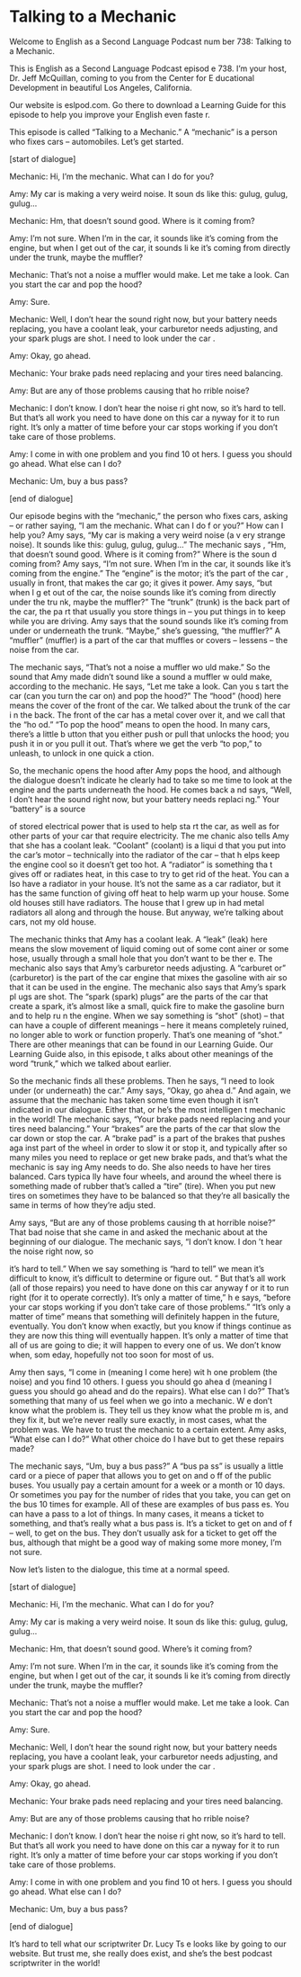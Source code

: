 # Talking to a Mechanic

Welcome to English as a Second Language Podcast num ber 738: Talking to a Mechanic.

This is English as a Second Language Podcast episod e 738.  I’m your host, Dr. Jeff McQuillan, coming to you from the Center for E ducational Development in beautiful Los Angeles, California.

Our website is eslpod.com.  Go there to download a Learning Guide for this episode to help you improve your English even faste r.

This episode is called “Talking to a Mechanic.”  A “mechanic” is a person who fixes cars – automobiles.  Let’s get started.

[start of dialogue]

Mechanic:  Hi, I’m the mechanic.  What can I do for  you?

Amy:  My car is making a very weird noise.  It soun ds like this: gulug, gulug, gulug…

Mechanic:  Hm, that doesn’t sound good.  Where is it coming from?

Amy:  I’m not sure.  When I’m in the car, it sounds  like it’s coming from the engine, but when I get out of the car, it sounds li ke it’s coming from directly under the trunk, maybe the muffler?

Mechanic:  That’s not a noise a muffler would make.   Let me take a look.  Can you start the car and pop the hood?

Amy:  Sure.

Mechanic:  Well, I don’t hear the sound right now, but your battery needs replacing, you have a coolant leak, your carburetor  needs adjusting, and your spark plugs are shot.  I need to look under the car .

Amy:  Okay, go ahead.

Mechanic:  Your brake pads need replacing and your tires need balancing.

Amy:  But are any of those problems causing that ho rrible noise?

 Mechanic:  I don’t know.  I don’t hear the noise ri ght now, so it’s hard to tell.  But that’s all work you need to have done on this car a nyway for it to run right.  It’s only a matter of time before your car stops working  if you don’t take care of those problems.

Amy:  I come in with one problem and you find 10 ot hers.  I guess you should go ahead.  What else can I do?

Mechanic:  Um, buy a bus pass?

[end of dialogue]

Our episode begins with the “mechanic,” the person who fixes cars, asking – or rather saying, “I am the mechanic.  What can I do f or you?”  How can I help you? Amy says, “My car is making a very weird noise (a v ery strange noise).  It sounds like this: gulug, gulug, gulug…”  The mechanic says , “Hm, that doesn’t sound good.  Where is it coming from?”  Where is the soun d coming from?  Amy says, “I’m not sure.  When I’m in the car, it sounds like  it’s coming from the engine.” The “engine” is the motor; it’s the part of the car , usually in front, that makes the car go; it gives it power.  Amy says, “but when I g et out of the car, the noise sounds like it’s coming from directly under the tru nk, maybe the muffler?”  The “trunk” (trunk) is the back part of the car, the pa rt that usually you store things in – you put things in to keep while you are driving.  Amy says that the sound sounds like it’s coming from under or underneath the trunk.  “Maybe,” she’s guessing, “the muffler?”  A “muffler” (muffler) is a part of the car that muffles or covers – lessens – the noise from the car.

The mechanic says, “That’s not a noise a muffler wo uld make.”  So the sound that Amy made didn’t sound like a sound a muffler w ould make, according to the mechanic.  He says, “Let me take a look.  Can you s tart the car (can you turn the car on) and pop the hood?”  The “hood” (hood) here means the cover of the front of the car.  We talked about the trunk of the car i n the back.  The front of the car has a metal cover over it, and we call that the “ho od.”  “To pop the hood” means to open the hood.  In many cars, there’s a little b utton that you either push or pull that unlocks the hood; you push it in or you pull it out.  That’s where we get the verb “to pop,” to unleash, to unlock in one quick a ction.

So, the mechanic opens the hood after Amy pops the hood, and although the dialogue doesn’t indicate he clearly had to take so me time to look at the engine and the parts underneath the hood.  He comes back a nd says, “Well, I don’t hear the sound right now, but your battery needs replaci ng.”  Your “battery” is a source

of stored electrical power that is used to help sta rt the car, as well as for other parts of your car that require electricity.  The me chanic also tells Amy that she has a coolant leak.  “Coolant” (coolant) is a liqui d that you put into the car’s motor – technically into the radiator of the car – that h elps keep the engine cool so it doesn’t get too hot.  A “radiator” is something tha t gives off or radiates heat, in this case to try to get rid of the heat.  You can a lso have a radiator in your house. It’s not the same as a car radiator, but it has the  same function of giving off heat to help warm up your house.  Some old houses still have radiators.  The house that I grew up in had metal radiators all along and  through the house.  But anyway, we’re talking about cars, not my old house.

The mechanic thinks that Amy has a coolant leak.  A  “leak” (leak) here means the slow movement of liquid coming out of some cont ainer or some hose, usually through a small hole that you don’t want to be ther e.  The mechanic also says that Amy’s carburetor needs adjusting.  A “carburet or” (carburetor) is the part of the car engine that mixes the gasoline with air so that it can be used in the engine.  The mechanic also says that Amy’s spark pl ugs are shot.  The “spark (spark) plugs” are the parts of the car that create  a spark, it’s almost like a small, quick fire to make the gasoline burn and to help ru n the engine.  When we say something is “shot” (shot) – that can have a couple  of different meanings – here it means completely ruined, no longer able to work or function properly.  That’s one meaning of “shot.”  There are other meanings that can be found in our Learning Guide.  Our Learning Guide also, in this episode, t alks about other meanings of the word “trunk,” which we talked about earlier.

So the mechanic finds all these problems.  Then he says, “I need to look under (or underneath) the car.”  Amy says, “Okay, go ahea d.”  And again, we assume that the mechanic has taken some time even though it isn’t indicated in our dialogue.  Either that, or he’s the most intelligen t mechanic in the world!  The mechanic says, “Your brake pads need replacing and your tires need balancing.” Your “brakes” are the parts of the car that slow the car down or stop the car.  A “brake pad” is a part of the brakes that pushes aga inst part of the wheel in order to slow it or stop it, and typically after so many miles you need to replace or get new brake pads, and that’s what the mechanic is say ing Amy needs to do.  She also needs to have her tires balanced.  Cars typica lly have four wheels, and around the wheel there is something made of rubber that’s called a “tire” (tire). When you put new tires on sometimes they have to be  balanced so that they’re all basically the same in terms of how they’re adju sted.

Amy says, “But are any of those problems causing th at horrible noise?”  That bad noise that she came in and asked the mechanic about  at the beginning of our dialogue.  The mechanic says, “I don’t know.  I don ’t hear the noise right now, so

it’s hard to tell.”  When we say something is “hard  to tell” we mean it’s difficult to know, it’s difficult to determine or figure out.  “ But that’s all work (all of those repairs) you need to have done on this car anyway f or it to run right (for it to operate correctly).  It’s only a matter of time,” h e says, “before your car stops working if you don’t take care of those problems.”  “It’s only a matter of time” means that something will definitely happen in the future, eventually.  You don’t know when exactly, but you know if things continue as they are now this thing will eventually happen.  It’s only a matter of time that  all of us are going to die; it will happen to every one of us.  We don’t know when, som eday, hopefully not too soon for most of us.

Amy then says, “I come in (meaning I come here) wit h one problem (the noise) and you find 10 others.  I guess you should go ahea d (meaning I guess you should go ahead and do the repairs).  What else can  I do?”  That’s something that many of us feel when we go into a mechanic.  W e don’t know what the problem is.  They tell us they know what the proble m is, and they fix it, but we’re never really sure exactly, in most cases, what the problem was.  We have to trust the mechanic to a certain extent.  Amy asks, “What else can I do?”  What other choice do I have but to get these repairs made?

The mechanic says, “Um, buy a bus pass?”  A “bus pa ss” is usually a little card or a piece of paper that allows you to get on and o ff of the public buses.  You usually pay a certain amount for a week or a month or 10 days.  Or sometimes you pay for the number of rides that you take, you can get on the bus 10 times for example.  All of these are examples of bus pass es.  You can have a pass to a lot of things.  In many cases, it means a ticket to  something, and that’s really what a bus pass is.  It’s a ticket to get on and of f – well, to get on the bus.  They don’t usually ask for a ticket to get off the bus, although that might be a good way of making some more money, I’m not sure.

Now let’s listen to the dialogue, this time at a normal speed.

[start of dialogue]

Mechanic:  Hi, I’m the mechanic.  What can I do for  you?

Amy:  My car is making a very weird noise.  It soun ds like this: gulug, gulug, gulug…

Mechanic:  Hm, that doesn’t sound good.  Where’s it  coming from?

Amy:  I’m not sure.  When I’m in the car, it sounds  like it’s coming from the engine, but when I get out of the car, it sounds li ke it’s coming from directly under the trunk, maybe the muffler?

Mechanic:  That’s not a noise a muffler would make.   Let me take a look.  Can you start the car and pop the hood?

Amy:  Sure.

Mechanic:  Well, I don’t hear the sound right now, but your battery needs replacing, you have a coolant leak, your carburetor  needs adjusting, and your spark plugs are shot.  I need to look under the car .

Amy:  Okay, go ahead.

Mechanic:  Your brake pads need replacing and your tires need balancing.

Amy:  But are any of those problems causing that ho rrible noise?

Mechanic:  I don’t know.  I don’t hear the noise ri ght now, so it’s hard to tell.  But that’s all work you need to have done on this car a nyway for it to run right.  It’s only a matter of time before your car stops working  if you don’t take care of those problems.

Amy:  I come in with one problem and you find 10 ot hers.  I guess you should go ahead.  What else can I do?

Mechanic:  Um, buy a bus pass?

[end of dialogue]

It’s hard to tell what our scriptwriter Dr. Lucy Ts e looks like by going to our website.  But trust me, she really does exist, and she’s the best podcast scriptwriter in the world!





